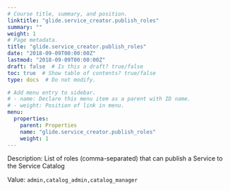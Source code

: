 ```yaml
---
# Course title, summary, and position.
linktitle: "glide.service_creator.publish_roles"
summary: ""
weight: 1
# Page metadata.
title: "glide.service_creator.publish_roles"
date: "2018-09-09T00:00:00Z"
lastmod: "2018-09-09T00:00:00Z"
draft: false  # Is this a draft? true/false
toc: true  # Show table of contents? true/false
type: docs  # Do not modify.

# Add menu entry to sidebar.
# - name: Declare this menu item as a parent with ID name.
# - weight: Position of link in menu.
menu:
  properties:
    parent: Properties
    name: "glide.service_creator.publish_roles"
    weight: 1
---
```


Description: List of roles (comma-separated) that can publish a Service to the Service Catalog


Value: `admin,catalog_admin,catalog_manager`